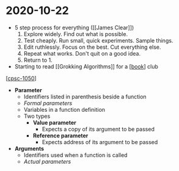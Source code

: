 # 2020-10-22

- 5 step process for everything ([[James Clear]])
  1. Explore widely. Find out what is possible.
  2. Test cheaply. Run small, quick experiments. Sample things.
  3. Edit ruthlessly. Focus on the best. Cut everything else.
  4. Repeat what works. Don't quit on a good idea.
  5. Return to 1.
- Starting to read [[Grokking Algorithms]] for a [[book]] club

[[cpsc-1050]]

- **Parameter**
  - Identifiers listed in parenthesis beside a function
  - _Formal parameters_
  - Variables in a function definition
  - Two types
    - **Value parameter**
      - Expects a copy of its argument to be passed
    - **Reference parameter**
      - Expects address of its argument to be passed
- **Arguments**
  - Identifiers used when a function is called
  - _Actual parameters_

[//begin]: # "Autogenerated link references for markdown compatibility"
[book]: book "Book"
[cpsc-1050]: cpsc-1050 "CPSC 1050 - Introduction to Computer Science"
[//end]: # "Autogenerated link references"